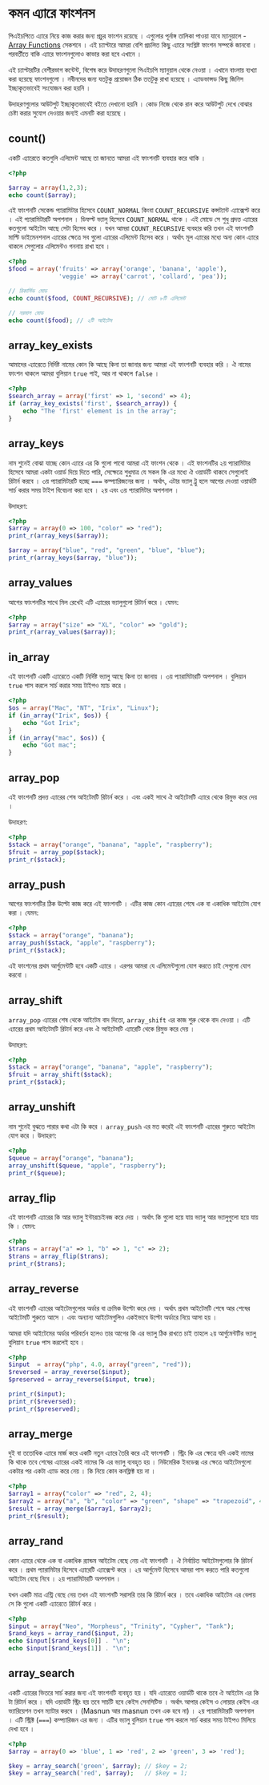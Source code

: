 # কমন এ্যারে ফাংশনস

পিএইচপিতে এ্যারে নিয়ে কাজ করার জন্য প্রচুর ফাংশন রয়েছে । এগুলোর পূর্নাঙ্গ তালিকা পাওয়া যাবে ম্যানুয়ালে - [Array Functions](http://php.net/manual/en/ref.array.php) সেকশনে । এই চ্যাপ্টারে আমরা বেশি প্রচলিত কিছু এ্যারে সংশ্লিষ্ট ফাংশন সম্পর্কে জানবো । পরবর্তীতে বাকি এ্যারে ফাংশনগুলোও কাভার করা হবে এখানে ।

এই চ্যাপ্টারটির বেশীরভাগ কন্টেন্ট, বিশেষ করে উদাহরণগুলো পিএইচপি ম্যানুয়াল থেকে নেওয়া । এখানে বাংলায় ব্যখ্যা করা হয়েছে ফাংশনগুলো । নবীনদের জন্য যতটুকু প্রয়োজন ঠিক ততটুকু রাখা হয়েছে । এ্যাডভান্সড কিছু জিনিস ইচ্ছাকৃতভাবেই সংযোজন করা হয়নি ।

উদাহরণগুলোর আউটপুট ইচ্ছাকৃতভাবেই বইতে দেখানো হয়নি । কোড নিজে থেকে রান করে আউটপুট দেখে বোঝার চেষ্টা করার সুযোগ দেওয়ার জন্যই এমনটি করা হয়েছে ।

## count\(\)

একটি এ্যারেতে কতগুলি এলিমেন্ট আছে তা জানতে আমরা এই ফাংশনটি ব্যবহার করে থাকি ।

```php
<?php

$array = array(1,2,3);
echo count($array);
```

এই ফাংশনটি সেকেন্ড প্যারামিটার হিসেবে `COUNT_NORMAL` কিংবা `COUNT_RECURSIVE` কন্সট্যান্ট এ্যাক্সেপ্ট করে । এই প্যারামিটারটি অপশনাল । ডিফল্ট ভ্যালু হিসেবে `COUNT_NORMAL` থাকে । এই মোডে সে শুধু প্রদত্ত এ্যারের কতগুলো আইটেম আছে সেটা হিসেব করে । যখন আমরা `COUNT_RECURSIVE` ব্যবহার করি তখন এই ফাংশনটি মাল্টি ডাইমেনশনাল এ্যারের ক্ষেত্রে সব গুলো এ্যারের এলিমেন্ট হিসেব করে । অর্থাৎ মূল এ্যারের মধ্যে অন্য কোন এ্যারে থাকলে সেগুলোর এলিমেন্টও গননায় রাখা হবে ।

```php
<?php
$food = array('fruits' => array('orange', 'banana', 'apple'),
              'veggie' => array('carrot', 'collard', 'pea'));

// রিকার্সিভ মোড
echo count($food, COUNT_RECURSIVE); // মোট ৮টি এলিমেন্ট 

// নরমাল মোড
echo count($food); // ২টি আইটেম
```

## array\_key\_exists

আমাদের এ্যারেতে নির্দিষ্ট নামের কোন কি আছে কিনা তা জানার জন্য আমরা এই ফাংশনটি ব্যবহার করি । ঐ নামের ফাংশন থাকলে আমরা বুলিয়ান `true` পাই, আর না থাকলে `false` ।

```php
<?php
$search_array = array('first' => 1, 'second' => 4);
if (array_key_exists('first', $search_array)) {
    echo "The 'first' element is in the array";
}
```

## array\_keys

নাম শুনেই বোঝা যাচ্ছে কোন এ্যারে এর কি গুলো পাবো আমরা এই ফাংশন থেকে । এই ফাংশনটির ২য় প্যারামিটার হিসেবে আমরা একটা ওয়ার্ড দিয়ে দিতে পারি, সেক্ষেত্রে শুধুমাত্র যে সকল কি এর মধ্যে ঐ ওয়ার্ডটি থাকবে সেগুলোই রিটার্ন করবে । ৩য় প্যারামিটারটি হচ্ছে `===` কম্প্যারিজনের জন্য । অর্থাৎ, এটার ভ্যালু ট্রু হলে আগের দেওয়া ওয়ার্ডটি সার্চ করার সময় টাইপ বিবেচনা করা হবে । ২য় এবং ৩য় প্যারামিটার অপশনাল ।

উদাহরণ:

```php
<?php
$array = array(0 => 100, "color" => "red");
print_r(array_keys($array));

$array = array("blue", "red", "green", "blue", "blue");
print_r(array_keys($array, "blue"));
```

## array\_values

আগের ফাংশনটির সাথে মিল রেখেই এটি এ্যারের ভ্যালুগুলো রিটার্ন করে । যেমন:

```php
<?php
$array = array("size" => "XL", "color" => "gold");
print_r(array_values($array));
```

## in\_array

এই ফাংশনটি একটি এ্যারেতে একটি নির্দিষ্ট ভ্যালু আছে কিনা তা জানায় । ৩য় প্যারামিটারটি অপশনাল । বুলিয়ান `true` পাস করলে সার্চ করার সময় টাইপও ম্যাচ করে ।

```php
<?php
$os = array("Mac", "NT", "Irix", "Linux");
if (in_array("Irix", $os)) {
    echo "Got Irix";
}
if (in_array("mac", $os)) {
    echo "Got mac";
}
```

## array\_pop

এই ফাংশনটি প্রদত্ত এ্যারের শেষ আইটেমটি রিটার্ন করে । এবং একই সাথে ঐ আইটেমটি এ্যারে থেকে রিমুভ করে দেয় ।

উদাহরণ:

```php
<?php
$stack = array("orange", "banana", "apple", "raspberry");
$fruit = array_pop($stack);
print_r($stack);
```

## array\_push

আগের ফাংশনটির ঠিক উল্টো কাজ করে এই ফাংশনটি । এটির কাজ কোন এ্যারের শেষে এক বা একাধিক আইটেম যোগ করা । যেমন:

```php
<?php
$stack = array("orange", "banana");
array_push($stack, "apple", "raspberry");
print_r($stack);
```

এই ফাংশনের প্রথম আর্গুমেন্টটি হবে একটি এ্যারে । এরপর আমরা যে এলিমেন্টগুলো যোগ করতে চাই সেগুলো যোগ করবো ।

## array\_shift

`array_pop` এ্যারের শেষ থেকে আইটেম বাদ দিতো, `array_shift` এর কাজ শুরু থেকে বাদ দেওয়া । এটি এ্যারের প্রথম আইটেমটি রিটার্ন করে এবং ঐ আইটেমটি এ্যারেটি থেকে রিমুভ করে দেয় ।

উদাহরণ:

```php
<?php
$stack = array("orange", "banana", "apple", "raspberry");
$fruit = array_shift($stack);
print_r($stack);
```

## array\_unshift

নাম শুনেই বুঝতে পারার কথা এটা কি করে । `array_push` এর মত করেই এই ফাংশনটি এ্যারের শুরুতে আইটেম যোগ করে । উদাহরণ:

```php
<?php
$queue = array("orange", "banana");
array_unshift($queue, "apple", "raspberry");
print_r($queue);
```

## array\_flip

এই ফাংশনটি এ্যারের কি আর ভ্যালু ইন্টারচেইনজ করে দেয় । অর্থাৎ কি গুলো হয়ে যায় ভ্যালু আর ভ্যালুগুলো হয়ে যায় কি । যেমন:

```php
<?php
$trans = array("a" => 1, "b" => 1, "c" => 2);
$trans = array_flip($trans);
print_r($trans);
```

## array\_reverse

এই ফাংশনটি এ্যারের আইটেমগুলোর অর্ডার বা ক্রমিক উল্টো করে দেয় । অর্থাৎ প্রথম আইটেমটি শেষে আর শেষের আইটেমটি শুরুতে আসে । এবং অন্যান্য আইটেমগুলিও একইভাবে উল্টো অর্ডারে নিয়ে আসা হয় ।

আমরা যদি আইটেমের অর্ডার পরিবর্তন হলেও তার আগের কি এর ভ্যালু ঠিক রাখতে চাই তাহলে ২য় আর্গুমেন্টটির ভ্যালু বুলিয়ান `true` পাস করলেই হবে ।

```php
<?php
$input  = array("php", 4.0, array("green", "red"));
$reversed = array_reverse($input);
$preserved = array_reverse($input, true);

print_r($input);
print_r($reversed);
print_r($preserved);
```

## array\_merge

দুই বা ততোধিক এ্যারে মার্জ করে একটি নতুন এ্যারে তৈরি করে এই ফাংশনটি । স্ট্রিং কি এর ক্ষেত্রে যদি একই নামের কি থাকে তবে শেষের এ্যারের একই নামের কি এর ভ্যালু ব্যবহৃত হয় । নিউমেরিক ইনডেক্স এর ক্ষেত্রে আইটেমগুলো একটার পর একটা এ্যাড করে নেয় । কি নিয়ে কোন কনফ্লিক্ট হয় না ।

```php
<?php
$array1 = array("color" => "red", 2, 4);
$array2 = array("a", "b", "color" => "green", "shape" => "trapezoid", 4);
$result = array_merge($array1, $array2);
print_r($result);
```

## array\_rand

কোন এ্যারে থেকে এক বা একাধিক র‍‍্যান্ডম আইটেম বেছে নেয় এই ফাংশনটি । ঐ নির্বাচিত আইটেমগুলোর কি রিটার্ন করে । প্রথম প্যারামিটার হিসেবে এ্যারেটি এ্যাক্সেপ্ট করে । ২য় আর্গুমেন্ট হিসেবে আমরা পাস করতে পারি কতগুলো আইটেম বেছে নিবে । ২য় প্যারামিটারটি অপশনাল ।

যখন একটি মাত্র এন্ট্রি বেছে নেয় তখন এই ফাংশনটি সরাসরি তার কি রিটার্ন করে । তবে একাধিক আইটেম এর বেলায় সে কি গুলো একটি এ্যারেতে রিটার্ন করে ।

```php
<?php
$input = array("Neo", "Morpheus", "Trinity", "Cypher", "Tank");
$rand_keys = array_rand($input, 2);
echo $input[$rand_keys[0]] . "\n";
echo $input[$rand_keys[1]] . "\n";
```

## array\_search

একটি এ্যারের ভিতরে সার্চ করার জন্য এই ফাংশনটি ব্যবহৃত হয় । যদি এ্যারেতে ওয়ার্ডটি থাকে তবে ঐ আইটেম এর কি টা রিটার্ন করে । যদি ওয়ার্ডটি স্ট্রিং হয় তবে সার্চটি হবে কেইস সেনসিটিভ । অর্থাৎ আপার কেইস ও লোয়ার কেইস এর ভ্যারিয়েশন তখন ম্যাটার করবে । \(Masnun আর masnun তখন এক হবে না\) । ২য় প্যারামিটারটি অপশনাল । এটি স্ট্রিক্ট \(`===`\) কম্প্যারিজন এর জন্য । এটির ভ্যালু বুলিয়ান `true` পাস করলে সার্চ করার সময় টাইপও মিলিয়ে দেখা হবে ।

```php
<?php
$array = array(0 => 'blue', 1 => 'red', 2 => 'green', 3 => 'red');

$key = array_search('green', $array); // $key = 2;
$key = array_search('red', $array);   // $key = 1;
```

